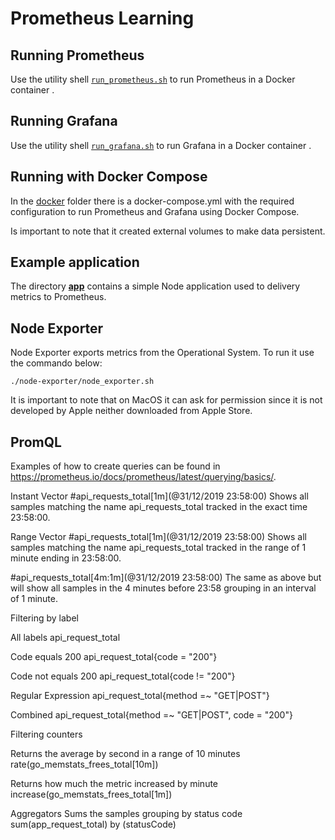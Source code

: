 # Prometheus Learning

## Running Prometheus
Use the utility shell [```run_prometheus.sh```](run_prometheus.sh) to run Prometheus in a Docker container .

## Running Grafana
Use the utility shell [```run_grafana.sh```](run_grafana.sh) to run Grafana in a Docker container .

## Running with Docker Compose
In the [docker](docker) folder there is a docker-compose.yml with the required configuration to run Prometheus and Grafana using Docker Compose.

Is important to note that it created external volumes to make data persistent.

## Example application

The directory [**app**](app) contains a simple Node application used to delivery metrics to Prometheus.

## Node Exporter

Node Exporter exports metrics from the Operational System. To run it use the commando below:

```./node-exporter/node_exporter.sh```

It is important to note that on MacOS it can ask for permission since it is not developed by Apple neither downloaded from Apple Store.

## PromQL

Examples of how to create queries can be found in https://prometheus.io/docs/prometheus/latest/querying/basics/.

Instant Vector
#api_requests_total[1m](@31/12/2019 23:58:00)
Shows all samples matching the name api_requests_total tracked in the exact time 23:58:00.

Range Vector
#api_requests_total[1m](@31/12/2019 23:58:00)
Shows all samples matching the name api_requests_total tracked in the range of 1 minute ending in 23:58:00.

#api_requests_total[4m:1m](@31/12/2019 23:58:00)
The same as above but will show all samples in the 4 minutes before 23:58 grouping in an interval of 1 minute.

Filtering by label

All labels
api_request_total

Code equals 200
api_request_total{code = "200"}

Code not equals 200
api_request_total{code != "200"}

Regular Expression
api_request_total{method =~ "GET|POST"}

Combined
api_request_total{method =~ "GET|POST", code = "200"} 

Filtering counters

Returns the average by second in a range of 10 minutes
rate(go_memstats_frees_total[10m])

Returns how much the metric increased by minute
increase(go_memstats_frees_total[1m])

Aggregators
Sums the samples grouping by status code
sum(app_request_total) by (statusCode)